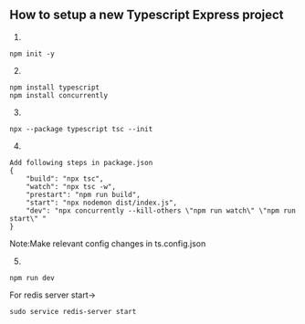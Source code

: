 ## How to setup a new Typescript Express project

1. 
```
npm init -y
```

2.
```
npm install typescript
npm install concurrently
```

3.
```
npx --package typescript tsc --init 
```

4.
```
Add following steps in package.json
{
    "build": "npx tsc",
    "watch": "npx tsc -w",
    "prestart": "npm run build",
    "start": "npx nodemon dist/index.js",
    "dev": "npx concurrently --kill-others \"npm run watch\" \"npm run start\" "
}
```

Note:Make relevant config changes in ts.config.json

5.
```
npm run dev
```

For redis server start->
```
sudo service redis-server start
```

